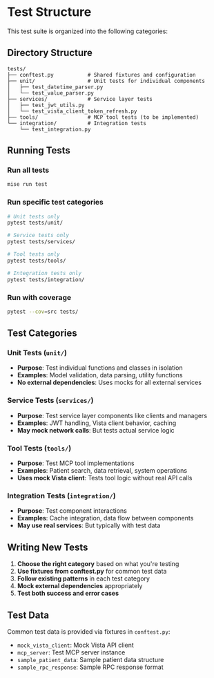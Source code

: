 # Test Structure

This test suite is organized into the following categories:

## Directory Structure

```
tests/
├── conftest.py           # Shared fixtures and configuration
├── unit/                 # Unit tests for individual components
│   ├── test_datetime_parser.py
│   └── test_value_parser.py
├── services/             # Service layer tests
│   ├── test_jwt_utils.py
│   └── test_vista_client_token_refresh.py
├── tools/                # MCP tool tests (to be implemented)
└── integration/          # Integration tests
    └── test_integration.py
```

## Running Tests

### Run all tests
```bash
mise run test
```

### Run specific test categories
```bash
# Unit tests only
pytest tests/unit/

# Service tests only
pytest tests/services/

# Tool tests only
pytest tests/tools/

# Integration tests only
pytest tests/integration/
```

### Run with coverage
```bash
pytest --cov=src tests/
```

## Test Categories

### Unit Tests (`unit/`)
- **Purpose**: Test individual functions and classes in isolation
- **Examples**: Model validation, data parsing, utility functions
- **No external dependencies**: Uses mocks for all external services

### Service Tests (`services/`)
- **Purpose**: Test service layer components like clients and managers
- **Examples**: JWT handling, Vista client behavior, caching
- **May mock network calls**: But tests actual service logic

### Tool Tests (`tools/`)
- **Purpose**: Test MCP tool implementations
- **Examples**: Patient search, data retrieval, system operations
- **Uses mock Vista client**: Tests tool logic without real API calls

### Integration Tests (`integration/`)
- **Purpose**: Test component interactions
- **Examples**: Cache integration, data flow between components
- **May use real services**: But typically with test data

## Writing New Tests

1. **Choose the right category** based on what you're testing
2. **Use fixtures from conftest.py** for common test data
3. **Follow existing patterns** in each test category
4. **Mock external dependencies** appropriately
5. **Test both success and error cases**

## Test Data

Common test data is provided via fixtures in `conftest.py`:
- `mock_vista_client`: Mock Vista API client
- `mcp_server`: Test MCP server instance
- `sample_patient_data`: Sample patient data structure
- `sample_rpc_response`: Sample RPC response format